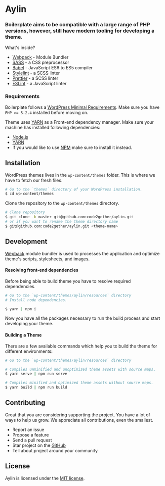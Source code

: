 # Aylin

### Boilerplate aims to be compatible with a large range of PHP versions, however, still have modern tooling for developing a theme.

What's inside?

- [Webpack](//webpack.js.org/) - Module Bundler
- [SASS](//sass-lang.com/) - a CSS preprocessor
- [Babel](//babeljs.io/) - JavaScript ES6 to ES5 compiler
- [Stylelint](//stylelint.io/) - a SCSS linter
- [Prettier](//prettier.io/) - a SCSS linter
- [ESLint](//eslint.org/) - a JavaScript linter

### Requirements

Boilerplate follows a [WordPress Minimal Requirements](https://wordpress.org/about/requirements/). Make sure you have `PHP >= 5.2.4` installed before moving on.

Theme uses [YARN](https://yarnpkg.com/en/docs/install#mac-stable) as a Front-end dependency manager. Make sure your machine has installed following dependencies:

- [Node.js](//nodejs.org/)
- [YARN](https://yarnpkg.com/en/docs/install#mac-stable)
- If you would like to use [NPM](//www.npmjs.com/) make sure to install it instead.

## Installation

WordPress themes lives in the `wp-content/themes` folder. This is where we have to fetch our fresh files.

```bash
# Go to the `themes` directory of your WordPress installation.
$ cd wp-content/themes
```

Clone the repository to the `wp-content/themes` directory.

```bash
# Clone repository
$ git clone -b master git@github.com:code2gether/aylin.git
# or if you want to rename the theme directory name
$ git@github.com:code2gether/aylin.git <theme-name>
```

## Development

[Wepback](https://webpack.js.org/) module bundler is used to processes the application and optimize theme's scripts, stylesheets, and images.

#### Resolving front-end dependencies

Before being able to build theme you have to resolve required dependencies.

```bash
# Go to the `wp-content/themes/aylin/resources` directory
# Install node dependencies.

$ yarn | npm i
```

Now you have all the packages necessary to run the build process and start developing your theme.

#### Building a Theme

There are a few available commands which help you to build the theme for different environments:

```bash
# Go to the `wp-content/themes/aylin/resources` directory

# Compiles unminified and unoptimized theme assets with source maps.
$ yarn serve | npm run serve

# Compiles minified and optimized theme assets without source maps.
$ yarn build | npm run build
```

## Contributing

Great that you are considering supporting the project. You have a lot of ways to help us grow. We appreciate all contributions, even the smallest.

- Report an issue
- Propose a feature
- Send a pull request
- Star project on the [GitHub](https://github.com/code2gether/aylin)
- Tell about project around your community

## License

Aylin is licensed under the [MIT license](http://opensource.org/licenses/MIT).
